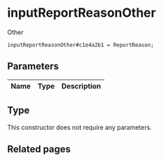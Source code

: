 # inputReportReasonOther
Other

```
inputReportReasonOther#c1e4a2b1 = ReportReason;
```

## Parameters
| Name | Type | Description |
| ---- | :----: | ----------- |


## Type
This constructor does not require any parameters.

## Related pages
